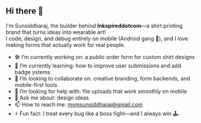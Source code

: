 
## Hi there 👋

I'm Sunsiddharaj, the builder behind **Inkspireddotcom**—a shirt printing brand that turns ideas into wearable art!  
I code, design, and debug entirely on mobile (Android gang 💪), and I love making forms that actually work for real people.

- 🛠️ I’m currently working on: a public order form for custom shirt designs  
- 🌱 I’m currently learning: how to improve  user submissions and add badge ystems  
- 👯 I’m looking to collaborate on: creative branding, form backends, and mobile-first tools  
- 🤔 I’m looking for help with: file uploads that work smoothly on mobile  
- 💬 Ask me about: design ideas  
- 📫 How to reach me: mvmsunsiddharaj@gmail.com 
- ⚡ Fun fact: I treat every bug like a boss fight—and I always win 🕹️.

